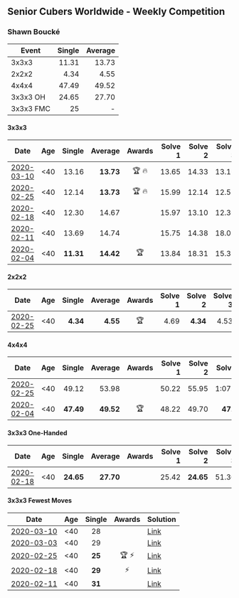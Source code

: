 ## Senior Cubers Worldwide - Weekly Competition
### Shawn Boucké

| Event | Single | Average |
| -- | --: | --: |
| 3x3x3 | 11.31 | 13.73 |
| 2x2x2 | 4.34 | 4.55 |
| 4x4x4 | 47.49 | 49.52 |
| 3x3x3 OH | 24.65 | 27.70 |
| 3x3x3 FMC | 25 | - |

#### 3x3x3

| Date | Age | Single | Average | Awards | Solve 1 | Solve 2 | Solve 3 | Solve 4 | Solve 5 | Video |
| :--: | :--: | --: | --: | :--: | --: | --: | --: | --: | --: | :-- |
| [2020-03-10](../3x3x3/2020-03-10.md) | <40 | 13.16 | **13.73** | 🏆 🔥 | 13.65 | 14.33 | 13.16 | 14.82 | 13.23 | [Link](https://www.facebook.com/events/164742401163863/permalink/164912484480188/) |
| [2020-02-25](../3x3x3/2020-02-25.md) | <40 | 12.14 | **13.73** | 🏆 🔥 | 15.99 | 12.14 | 12.51 | DNF | 12.68 | [Link](https://www.facebook.com/events/196320811461109/permalink/197027598057097/) |
| [2020-02-18](../3x3x3/2020-02-18.md) | <40 | 12.30 | 14.67 |  | 15.97 | 13.10 | 12.30 | 14.93 | 16.33 | [Link](https://www.facebook.com/events/2558750947697073/permalink/2559346840970817/) |
| [2020-02-11](../3x3x3/2020-02-11.md) | <40 | 13.69 | 14.74 |  | 15.75 | 14.38 | 18.07 | 14.10 | 13.69 | [Link](https://www.facebook.com/events/616423959107229/permalink/617279555688336/) |
| [2020-02-04](../3x3x3/2020-02-04.md) | <40 | **11.31** | **14.42** | 🏆 | 13.84 | 18.31 | 15.38 | 14.03 | **11.31** | [Link](https://www.facebook.com/ShawnBoucke/videos/3054435071234922/) |


#### 2x2x2

| Date | Age | Single | Average | Awards | Solve 1 | Solve 2 | Solve 3 | Solve 4 | Solve 5 | Video |
| :--: | :--: | --: | --: | :--: | --: | --: | --: | --: | --: | :-- |
| [2020-02-25](../2x2x2/2020-02-25.md) | <40 | **4.34** | **4.55** | 🏆 | 4.69 | **4.34** | 4.53 | 5.54 | 4.44 | [Link](https://www.facebook.com/events/2972213492840148/permalink/2975010722560425/) |


#### 4x4x4

| Date | Age | Single | Average | Awards | Solve 1 | Solve 2 | Solve 3 | Solve 4 | Solve 5 | Video |
| :--: | :--: | --: | --: | :--: | --: | --: | --: | --: | --: | :-- |
| [2020-02-25](../4x4x4/2020-02-25.md) | <40 | 49.12 | 53.98 |  | 50.22 | 55.95 | 1:07.95 | 55.77 | 49.12 | [Link](https://www.facebook.com/events/805797596592397/permalink/806727313166092/) |
| [2020-02-04](../4x4x4/2020-02-04.md) | <40 | **47.49** | **49.52** | 🏆 | 48.22 | 49.70 | **47.49** | 1:06.29 | 50.62 | [Link](https://www.facebook.com/groups/1604105099735401/permalink/2134991299980109/) |


#### 3x3x3 One-Handed

| Date | Age | Single | Average | Awards | Solve 1 | Solve 2 | Solve 3 | Solve 4 | Solve 5 | Video |
| :--: | :--: | --: | --: | :--: | --: | --: | --: | --: | --: | :-- |
| [2020-02-18](../oh/2020-02-18.md) | <40 | **24.65** | **27.70** |  | 25.42 | **24.65** | 51.36 | 29.41 | 28.28 | [Link](https://www.facebook.com/events/1618332754973681/permalink/1621909717949318/) |


#### 3x3x3 Fewest Moves

| Date | Age | Single | Awards | Solution |
| :--: | :--: | :--: | :--: | :-- |
| [2020-03-10](../fmc/2020-03-10.md) | <40 | 28 |  | [Link](https://www.facebook.com/events/640532176759268/permalink/640567056755780/) |
| [2020-03-03](../fmc/2020-03-03.md) | <40 | 29 |  | [Link](https://www.facebook.com/events/235909040903027/permalink/236098827550715/) |
| [2020-02-25](../fmc/2020-02-25.md) | <40 | **25** | 🏆 ⚡ | [Link](https://www.facebook.com/events/215751886207638/permalink/215957959520364/) |
| [2020-02-18](../fmc/2020-02-18.md) | <40 | **29** | ⚡ | [Link](https://www.facebook.com/groups/1604105099735401/permalink/2146673152145257/) |
| [2020-02-11](../fmc/2020-02-11.md) | <40 | **31** |  | [Link](https://www.facebook.com/groups/1604105099735401/permalink/2138923996253506/) |


<!-- Global site tag (gtag.js) - Google Analytics -->
<script async src="https://www.googletagmanager.com/gtag/js?id=UA-86348435-3"></script>
<script>window.dataLayer = window.dataLayer || []; function gtag() {dataLayer.push(arguments);} gtag('js', new Date()); gtag('config', 'UA-86348435-3');</script>
